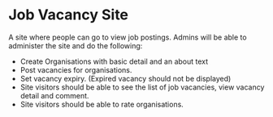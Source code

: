 # Job Vacancy Site

A site where people can go to view job postings. Admins will be able to administer the site and do the following:

- Create Organisations with basic detail and an about text
- Post vacancies for organisations.
- Set vacancy expiry. (Expired vacancy should not be displayed)
- Site visitors should be able to see the list of job vacancies, view vacancy detail and comment.
- Site visitors should be able to rate organisations.